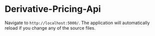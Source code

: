 # Derivative-Pricing-Api

Navigate to `http://localhost:5000/`. The application will automatically reload if you change any of the source files.
